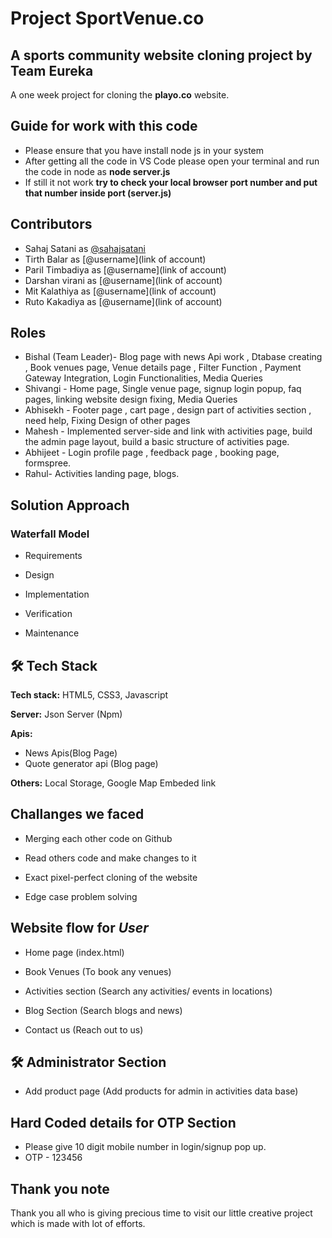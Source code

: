 # **Project SportVenue.co**

## A sports community website cloning project by **Team Eureka**

A one week project for cloning the **playo.co** website.

## Guide for work with this code 
- Please ensure that you have install node js in your system 
- After getting all the code in VS Code please open your terminal and run the code in node as **node server.js**
- If still it not work **try to check your local browser port number and put that number inside port (server.js)** 

## Contributors

- Sahaj Satani as [@sahajsatani](https://github.com/sahajsatani)
- Tirth Balar as [@username](link of account)
- Paril Timbadiya as [@username](link of account)
- Darshan virani as [@username](link of account)
- Mit Kalathiya as [@username](link of account)
- Ruto Kakadiya as [@username](link of account)

## Roles
- Bishal (Team Leader)- Blog page with news Api work , Dtabase creating , Book venues page, Venue details page , Filter Function , Payment Gateway Integration, Login Functionalities, Media Queries
- Shivangi - Home page, Single venue page, signup login popup, faq pages, linking website design fixing, Media Queries
- Abhisekh - Footer page , cart page , design part of activities section , need help, Fixing Design of other pages  
- Mahesh - Implemented server-side and link with activities page, build the admin page layout, build a basic structure of activities page.
- Abhijeet - Login profile page , feedback page , booking page, formspree. 
- Rahul- Activities landing page, blogs.

## Solution Approach

### Waterfall Model

- Requirements

- Design

- Implementation

- Verification

- Maintenance

## 🛠 Tech Stack

**Tech stack:** HTML5,  CSS3, Javascript

**Server:** Json Server (Npm)

**Apis:**
- News Apis(Blog Page)
- Quote generator api (Blog page)


**Others:** Local Storage, Google Map Embeded link 

## Challanges we faced

- Merging each other code on Github

- Read others code and make changes to it

- Exact pixel-perfect cloning of the website

- Edge case problem solving

## Website flow for **_User_**

- Home page (index.html)

- Book Venues (To book any venues)

- Activities section (Search any activities/ events in locations)

- Blog Section (Search blogs and news)

- Contact us (Reach out to us)


## 🛠 **Administrator Section**

- Add product page (Add products for admin in activities data base)



## Hard Coded details for OTP Section

- Please give 10 digit mobile number in login/signup pop up.
- OTP - 123456



## Thank you note

Thank you all who is giving precious time to visit our little creative project which is made with lot of efforts.
